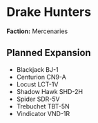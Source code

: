 # Drake Hunters
**Faction:** Mercenaries
## Planned Expansion
- Blackjack BJ-1
- Centurion CN9-A
- Locust LCT-1V
- Shadow Hawk SHD-2H
- Spider SDR-5V
- Trebuchet TBT-5N
- Vindicator VND-1R
